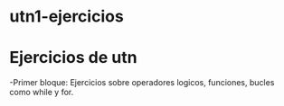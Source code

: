 # utn1-ejercicios
# Ejercicios de utn
-Primer bloque:
Ejercicios  sobre operadores logicos, funciones, bucles como while y for.
